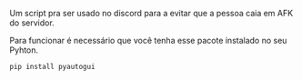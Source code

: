 Um script pra ser usado no discord para a evitar que a pessoa caia em AFK do servidor.

Para funcionar é necessário que você tenha esse pacote instalado no seu Pyhton.

    pip install pyautogui

